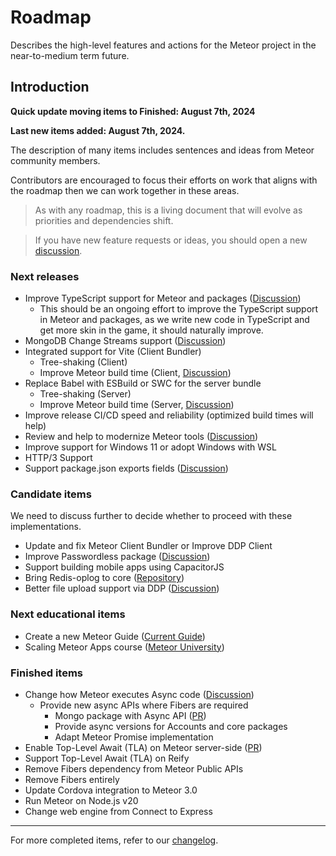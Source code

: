 # Roadmap

Describes the high-level features and actions for the Meteor project in the near-to-medium term future.

## Introduction

**Quick update moving items to Finished: August 7th, 2024**

**Last new items added: August 7th, 2024.**

The description of many items includes sentences and ideas from Meteor community members.

Contributors are encouraged to focus their efforts on work that aligns with the roadmap then we can work together in these areas.

> As with any roadmap, this is a living document that will evolve as priorities and dependencies shift.

> If you have new feature requests or ideas, you should open a new [discussion](https://github.com/meteor/meteor/discussions/new).

### Next releases

- Improve TypeScript support for Meteor and packages ([Discussion](https://github.com/meteor/meteor/discussions/12080))
  - This should be an ongoing effort to improve the TypeScript support in Meteor and packages, as we write new code in TypeScript and get more skin in the game, it should naturally improve.
- MongoDB Change Streams support ([Discussion](https://github.com/meteor/meteor/discussions/11842))
- Integrated support for Vite (Client Bundler)
  - Tree-shaking (Client)
  - Improve Meteor build time (Client, [Discussion](https://github.com/meteor/meteor/discussions/11587))
- Replace Babel with ESBuild or SWC for the server bundle
  - Tree-shaking (Server)
  - Improve Meteor build time (Server, [Discussion](https://github.com/meteor/meteor/discussions/11587))
- Improve release CI/CD speed and reliability (optimized build times will help)
- Review and help to modernize Meteor tools ([Discussion](https://github.com/meteor/meteor/discussions/12073))
- Improve support for Windows 11 or adopt Windows with WSL
- HTTP/3 Support
- Support package.json exports fields ([Discussion](https://github.com/meteor/meteor/discussions/11727))

### Candidate items

We need to discuss further to decide whether to proceed with these implementations.

- Update and fix Meteor Client Bundler or Improve DDP Client
- Improve Passwordless package ([Discussion](https://github.com/meteor/meteor/discussions/12075))
- Support building mobile apps using CapacitorJS
- Bring Redis-oplog to core ([Repository](https://github.com/Meteor-Community-Packages/redis-oplog))
- Better file upload support via DDP ([Discussion](https://github.com/meteor/meteor/discussions/11523))

### Next educational items

- Create a new Meteor Guide ([Current Guide](https://guide.meteor.com/))
- Scaling Meteor Apps course ([Meteor University](https://university.meteor.com/))

### Finished items

- Change how Meteor executes Async code ([Discussion](https://github.com/meteor/meteor/discussions/11505))
  - Provide new async APIs where Fibers are required
    - Mongo package with Async API ([PR](https://github.com/meteor/meteor/pull/12028))
    - Provide async versions for Accounts and core packages
    - Adapt Meteor Promise implementation
- Enable Top-Level Await (TLA) on Meteor server-side ([PR](https://github.com/meteor/meteor/pull/12095))
- Support Top-Level Await (TLA) on Reify
- Remove Fibers dependency from Meteor Public APIs
- Remove Fibers entirely
- Update Cordova integration to Meteor 3.0
- Run Meteor on Node.js v20
- Change web engine from Connect to Express

-----------

For more completed items, refer to our [changelog](https://docs.meteor.com/changelog.html).
